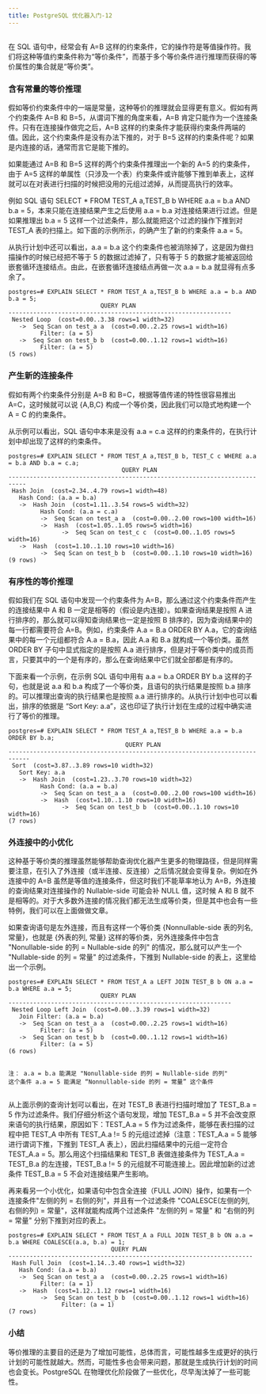 ```yaml
---
title: PostgreSQL 优化器入门-12
---
```

<article id="topicContainer" class="column_content"><h2 class="topic_title"></h2><div><p>在 SQL 语句中，经常会有 A=B 这样的约束条件，它的操作符是等值操作符。我们将这种等值约束条件称为“等价条件”，而基于多个等价条件进行推理而获得的等价属性的集合就是“等价类”。</p>
<h3 id="">含有常量的等价推理</h3>
<p>假如等价约束条件中的一端是常量，这种等价的推理就会显得更有意义。假如有两个约束条件 A=B 和 B=5，从谓词下推的角度来看，A=B 肯定只能作为一个连接条件。只有在连接操作做完之后，A=B 这样的约束条件才能获得约束条件两端的值。因此，这个约束条件是没有办法下推的，对于 B=5 这样的约束条件呢？如果是内连接的话，通常而言它是能下推的。</p>
<p>如果能通过 A=B 和 B=5 这样的两个约束条件推理出一个新的 A=5 的约束条件，由于 A=5 这样的单属性（只涉及一个表）约束条件或许能够下推到单表上，这样就可以在对表进行扫描的时候把没用的元组过滤掉，从而提高执行的效率。</p>
<p>例如 SQL 语句 SELECT * FROM TEST_A a,TEST_B b WHERE a.a = b.a AND  b.a = 5，本来只能在连接结果产生之后使用 a.a = b.a 对连接结果进行过滤。但是如果推理出 b.a = 5 这样一个过滤条件，那么就能把这个过滤的操作下推到对 TEST_A 表的扫描上。如下面的示例所示，的确产生了新的约束条件 a.a = 5。</p>
<p>从执行计划中还可以看出，a.a = b.a 这个约束条件也被消除掉了，这是因为做扫描操作的时候已经把不等于 5 的数据过滤掉了，只有等于 5 的数据才能被返回给嵌套循环连接结点。由此，在嵌套循环连接结点再做一次 a.a = b.a 就显得有点多余了。</p>
<pre><code>postgres=# EXPLAIN SELECT * FROM TEST_A a,TEST_B b WHERE a.a = b.a AND  b.a = 5;
                          QUERY PLAN
---------------------------------------------------------------
 Nested Loop  (cost=0.00..3.38 rows=1 width=32)
   -&gt;  Seq Scan on test_a a  (cost=0.00..2.25 rows=1 width=16)
         Filter: (a = 5)
   -&gt;  Seq Scan on test_b b  (cost=0.00..1.12 rows=1 width=16)
         Filter: (a = 5)
(5 rows)
</code></pre>
<h3 id="-1">产生新的连接条件</h3>
<p>假如有两个约束条件分别是 A=B 和 B=C，根据等值传递的特性很容易推出 A=C，这时候就可以说 {A,B,C} 构成一个等价类，因此我们可以隐式地构建一个 A = C 的约束条件。</p>
<p>从示例可以看出，SQL 语句中本来是没有 a.a = c.a 这样的约束条件的，在执行计划中却出现了这样的约束条件。</p>
<pre><code>postgres=# EXPLAIN SELECT * FROM TEST_A a,TEST_B b, TEST_C c WHERE a.a = b.a AND b.a = c.a;
                                QUERY PLAN
---------------------------------------------------------------------------
 Hash Join  (cost=2.34..4.79 rows=1 width=48)
   Hash Cond: (a.a = b.a)
   -&gt;  Hash Join  (cost=1.11..3.54 rows=5 width=32)
         Hash Cond: (a.a = c.a)
         -&gt;  Seq Scan on test_a a  (cost=0.00..2.00 rows=100 width=16)
         -&gt;  Hash  (cost=1.05..1.05 rows=5 width=16)
               -&gt;  Seq Scan on test_c c  (cost=0.00..1.05 rows=5 width=16)
   -&gt;  Hash  (cost=1.10..1.10 rows=10 width=16)
         -&gt;  Seq Scan on test_b b  (cost=0.00..1.10 rows=10 width=16)
(9 rows)
</code></pre>
<h3 id="-2">有序性的等价推理</h3>
<p>假如我们在 SQL 语句中发现一个约束条件为 A=B，那么通过这个约束条件而产生的连接结果中 A 和 B 一定是相等的（假设是内连接）。如果查询结果是按照 A 进行排序的，那么就可以得知查询结果也一定是按照 B 排序的，因为查询结果中的每一行都需要符合 A=B。例如，约束条件 A.a = B.a ORDER BY A.a，它的查询结果中的每一个元组都符合 A.a = B.a，因此 A.a 和 B.a 就构成一个等价类。虽然 ORDER BY 子句中显式指定的是按照 A.a 进行排序，但是对于等价类中的成员而言，只要其中的一个是有序的，那么在查询结果中它们就全部都是有序的。</p>
<p>下面来看一个示例，在示例 SQL 语句中用有 a.a = b.a ORDER BY b.a 这样的子句，也就是说 a.a 和 b.a 构成了一个等价类，且语句的执行结果是按照 b.a 排序的。可以推理出查询的执行结果也是按照 a.a 进行排序的。从执行计划中也可以看出，排序的依据是 “Sort Key: a.a”，这也印证了执行计划在生成的过程中确实进行了等价的推理。</p>
<pre><code>postgres=# EXPLAIN SELECT * FROM TEST_A a,TEST_B b WHERE a.a = b.a ORDER BY b.a;
                                 QUERY PLAN
----------------------------------------------------------------------------
 Sort  (cost=3.87..3.89 rows=10 width=32)
   Sort Key: a.a
   -&gt;  Hash Join  (cost=1.23..3.70 rows=10 width=32)
         Hash Cond: (a.a = b.a)
         -&gt;  Seq Scan on test_a a  (cost=0.00..2.00 rows=100 width=16)
         -&gt;  Hash  (cost=1.10..1.10 rows=10 width=16)
               -&gt;  Seq Scan on test_b b  (cost=0.00..1.10 rows=10 width=16)
(7 rows)
</code></pre>
<h3 id="-3">外连接中的小优化</h3>
<p>这种基于等价类的推理虽然能够帮助查询优化器产生更多的物理路径，但是同样需要注意，在引入了外连接（或半连接、反连接）之后情况就会变得复杂。例如在外连接中的 A=B 虽然是等值的连接条件，但这时我们不能草率地认为 A=B，外连接的查询结果对连接操作的 Nullable-side 可能会补 NULL 值，这时候 A 和 B 就不是相等的。对于大多数外连接的情况我们都无法生成等价类，但是其中也会有一些特例，我们可以在上面做做文章。</p>
<p>如果查询语句是左外连接，而且有这样一个等价类 {Nonnullable-side 表的列名, 常量}，也就是 {外表的列, 常量} 这样的等价类，另外连接条件中包含 "Nonullable-side 的列 = Nullable-side 的列" 的情况，那么就可以产生一个 "Nullable-side 的列 = 常量" 的过滤条件，下推到 Nullable-side 的表上，这里给出一个示例。</p>
<pre><code>postgres=# EXPLAIN SELECT * FROM TEST_A a LEFT JOIN TEST_B b ON a.a = b.a WHERE a.a = 5;
                          QUERY PLAN
---------------------------------------------------------------
 Nested Loop Left Join  (cost=0.00..3.39 rows=1 width=32)
   Join Filter: (a.a = b.a)
   -&gt;  Seq Scan on test_a a  (cost=0.00..2.25 rows=1 width=16)
         Filter: (a = 5)
   -&gt;  Seq Scan on test_b b  (cost=0.00..1.12 rows=1 width=16)
         Filter: (a = 5)
(6 rows)

注：
a.a = b.a 能满足 "Nonullable-side 的列 = Nullable-side 的列" 这个条件
a.a = 5 能满足 “Nonnullable-side 的列 = 常量” 这个条件
</code></pre>
<p>从上面示例的查询计划可以看出，在对 TEST_B 表进行扫描时增加了 TEST_B.a = 5 作为过滤条件。我们仔细分析这个语句发现，增加 TEST_B.a = 5 并不会改变原来语句的执行结果，原因如下：TEST_A.a = 5 作为过滤条件，能够在表扫描的过程中把 TEST_A 中所有 TEST_A.a != 5 的元组过滤掉（注意：TEST_A.a = 5 能够进行谓词下推，下推到 TEST_A 表上），因此扫描结果中的元组一定符合 TEST_A.a = 5。那么用这个扫描结果和 TEST_B 表做连接条件为 TEST_A.a = TEST_B.a 的左连接，TEST_B.a != 5 的元组就不可能连接上。因此增加新的过滤条件 TEST_B.a = 5 不会对连接结果产生影响。</p>
<p>再来看另一个小优化，如果语句中包含全连接（FULL JOIN）操作，如果有一个连接条件"左侧的列 = 右侧的列"，并且有一个过滤条件 "COALESCE(左侧的列, 右侧的列) = 常量"，这样就能构成两个过滤条件 "左侧的列 = 常量" 和 "右侧的列 = 常量" 分别下推到对应的表上。</p>
<pre><code>postgres=# EXPLAIN SELECT * FROM TEST_A a FULL JOIN TEST_B b ON a.a = b.a WHERE COALESCE(a.a, b.a) = 1;
                             QUERY PLAN
---------------------------------------------------------------------
 Hash Full Join  (cost=1.14..3.40 rows=1 width=32)
   Hash Cond: (a.a = b.a)
   -&gt;  Seq Scan on test_a a  (cost=0.00..2.25 rows=1 width=16)
         Filter: (a = 1)
   -&gt;  Hash  (cost=1.12..1.12 rows=1 width=16)
         -&gt;  Seq Scan on test_b b  (cost=0.00..1.12 rows=1 width=16)
               Filter: (a = 1)
(7 rows)
</code></pre>
<h3 id="-4">小结</h3>
<p>等价推理的主要目的还是为了增加可能性，总体而言，可能性越多生成更好的执行计划的可能性就越大。然而，可能性多也会带来问题，那就是生成执行计划的时间也会变长。PostgreSQL 在物理优化阶段做了一些优化，尽早淘汰掉了一些可能性。</p></div></article>